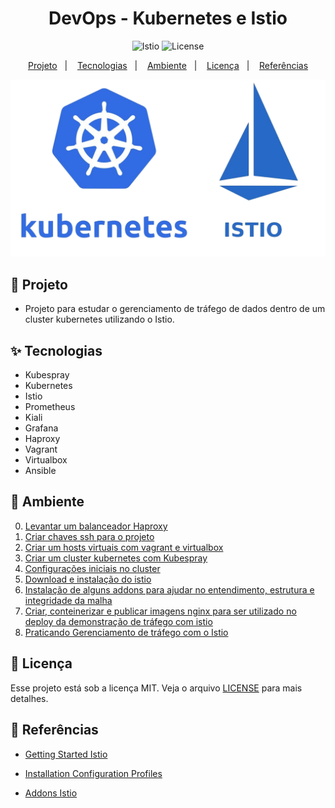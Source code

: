 <h1 align="center">DevOps - Kubernetes e Istio</h1>

<p align="center">
  <img alt="Istio" src="https://img.shields.io/static/v1?label=Kubernetes&message=Istio&color=8257E5&labelColor=000000"  />
  <img alt="License" src="https://img.shields.io/static/v1?label=license&message=MIT&color=49AA26&labelColor=000000">
</p>

<p align="center">
  <a href="#-projeto">Projeto</a>&nbsp;&nbsp;&nbsp;|&nbsp;&nbsp;&nbsp;
  <a href="#-tecnologias">Tecnologias</a>&nbsp;&nbsp;&nbsp;|&nbsp;&nbsp;&nbsp;
  <a href="#-ambiente">Ambiente</a>&nbsp;&nbsp;&nbsp;|&nbsp;&nbsp;&nbsp;
  <a href="#-licença">Licença</a>&nbsp;&nbsp;&nbsp;|&nbsp;&nbsp;&nbsp;
  <a href="#-referências">Referências</a>
</p>

<p align="center">
  <img alt="Istio" src="images/kubernetes-istio.png">
</p>

## 🌱 Projeto

- Projeto para estudar o gerenciamento de tráfego de dados dentro de um cluster kubernetes utilizando o Istio.

## ✨ Tecnologias

- Kubespray
- Kubernetes
- Istio
- Prometheus
- Kiali
- Grafana
- Haproxy
- Vagrant
- Virtualbox
- Ansible

## 🚀 Ambiente

0. [Levantar um balanceador Haproxy](/balanceador/Readme.md)
1. [Criar chaves ssh para o projeto](/keys/Readme.md)
2. [Criar um hosts virtuais com vagrant e virtualbox](/vagrant/Readme.md)
3. [Criar um cluster kubernetes com Kubespray](/kubespray/kubespray.md)
4. [Configurações iniciais no cluster](/k8s/Readme.md)
5. [Download e instalação do istio](/istio/Readme.md)
6. [Instalação de alguns addons para ajudar no entendimento, estrutura e integridade da malha](https://istio.io/latest/docs/ops/integrations/)
7. [Criar, conteinerizar e publicar imagens nginx para ser utilizado no deploy da demonstração de tráfego com istio](/app/Readme.md)
8. [Praticando Gerenciamento de tráfego com o Istio](/istio/pratica.md)

## 📄 Licença

Esse projeto está sob a licença MIT. Veja o arquivo [LICENSE](LICENSE) para mais detalhes.

## 🙇 Referências

- [Getting Started Istio](https://istio.io/latest/docs/setup/getting-started/)

- [Installation Configuration Profiles](https://istio.io/latest/docs/setup/additional-setup/config-profiles/)

- [Addons Istio](https://istio.io/latest/docs/ops/integrations/)

